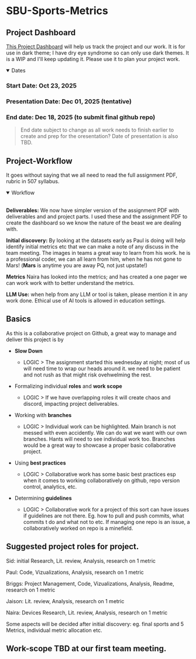 # SBU-Sports-Metrics

## Project Dashboard

<a href="https://docs.google.com/spreadsheets/d/1D2qgsdDQvDmkh-0KBP8ZeCN6XTDnlafE4FvzQxHsMNw/edit?usp=sharing"> This Project Dashboard</a> will help us track the project and our work. It is for use in dark theme; I have dry eye syndrome so can only use dark themes. It is a WIP and I'll keep updating it. Please use it to plan your project work. 

<details open>
<summary>Dates</summary>

### Start Date: Oct 23, 2025

### Presentation Date: Dec 01, 2025 (tentative)

### End date: Dec 18, 2025 (to submit final github repo) 

> End date subject to change as all work needs to finish earlier to create and prep for the oresentation? Date of presentation is also TBD.

</details>

## Project-Workflow

It goes without saying that we all need to read the full assignment PDF, rubric in 507 syllabus.

<details open>
<summary>Workflow</summary>

<br />

**Deliverables:** We now have simpler version of the assignment PDF with deliverables and and project parts. I used these and the assignment PDF to create the dashboard so we know the nature of the beast we are dealing with.

**Initial discovery:** By looking at the datasets early as Paul is doing will help identify initial metrics etc that we can make a note of any discuss in the team meeting. The images in teams a great way to learn from his work. he is a professional coder, we can all learn from him, when he has not gone to Mars! (**Mars** is anytime you are away PQ, not just upstate!)

**Metrics** Naira has looked into the metrics; and has created a one pager we can work work with to better understand the metrics.

**LLM Use:** when help from any LLM or tool is taken, please mention it in any work done. Ethical use of AI tools is allowed in education settings.

</details>

## Basics

As this is a collaborative project on Github, a great way to manage and deliver this project is by 

- **Slow Down**
    - LOGIC > The assignment started this wednesday at night; most of us will need time to wrap our heads around it. we need to be patient and not rush as that might risk ovehwelming the rest.

- Formalizing individual **roles** and **work scope**
    - LOGIC > If we have overlapping roles it will create chaos and discord, impacting project deliverables.

- Working with **branches**
    - LOGIC > Individual work can be highlighted. Main branch is not messed with even accidently. We can do wat we want with our own branches. Hants will need to see individual work too. Branches would be a great way to showcase a proper basic collaborative project.

- Using **best practices** 
    - LOGIC > Collaborative work has some basic best practices esp when it comes to working collaboratively on github, repo version control, analytics, etc.

- Determining **guidelines**
    - LOGIC > Collaborative work for a project of this sort can have issues if guidelines are not there. Eg. how to pull and push commits, what commits t do and what not to etc. If managing one repo is an issue, a collaboratively worked on repo is a minefield.


## Suggested project roles for project.

Sid: initial Research, Lit. review, Analysis, research on 1 metric

Paul: Code, Vizualizations, Analysis, research on 1 metric

Briggs: Project Management, Code, Vizualizations, Analysis, Readme, research on 1 metric

Jaison: Lit. review, Analysis, research on 1 metric

Naira: Devices Research, Lit. review, Analysis, research on 1 metric

Some aspects will be decided after initial discovery: eg. final sports and 5 Metrics, individual metric allocation etc.

## Work-scope TBD at our first team meeting. 














